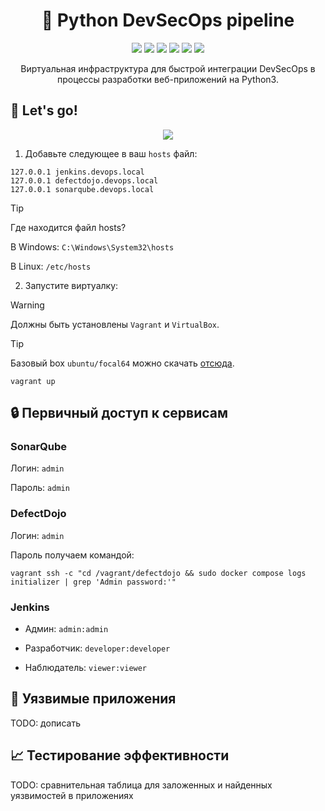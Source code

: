 <h1 align="center">🐍 Python DevSecOps pipeline</h1>

<p align="center">
<img src="https://img.shields.io/github/license/Ileriayo/markdown-badges?style=for-the-badge">
<img src="https://img.shields.io/badge/vagrant-%231563FF.svg?style=for-the-badge&logo=vagrant&logoColor=white">
<img src="https://img.shields.io/badge/ansible-%231A1918.svg?style=for-the-badge&logo=ansible&logoColor=white">
<img src="https://img.shields.io/badge/docker-%230db7ed.svg?style=for-the-badge&logo=docker&logoColor=white">
<img src="https://img.shields.io/badge/jenkins-%232C5263.svg?style=for-the-badge&logo=jenkins&logoColor=white">
<img src="https://img.shields.io/badge/SonarQube-black?style=for-the-badge&logo=sonarqube&logoColor=4E9BCD">
</p>

<p align="center">Виртуальная инфраструктура для быстрой интеграции DevSecOps в процессы разработки веб-приложений на Python3.</p>

## 🚀 Let's go!

<p align="center">
<img src="assets/vagrant_demo.gif">
</p>

1. Добавьте следующее в ваш `hosts` файл:

```text
127.0.0.1 jenkins.devops.local
127.0.0.1 defectdojo.devops.local
127.0.0.1 sonarqube.devops.local
```

> [!TIP]
> Где находится файл hosts?
>
> В Windows: `C:\Windows\System32\hosts`
>
> В Linux: `/etc/hosts`

2. Запустите виртуалку:

> [!WARNING]  
> Должны быть установлены `Vagrant` и `VirtualBox`.

> [!TIP]
> Базовый box `ubuntu/focal64` можно скачать [отсюда](https://portal.cloud.hashicorp.com/vagrant/discover/ubuntu/focal64).

```shell
vagrant up
```

## 🔒 Первичный доступ к сервисам

### SonarQube

Логин: `admin`

Пароль: `admin`

### DefectDojo

Логин: `admin`

Пароль получаем командой:

```shell
vagrant ssh -c "cd /vagrant/defectdojo && sudo docker compose logs initializer | grep 'Admin password:'"
```

### Jenkins

- Админ: `admin:admin`

- Разработчик: `developer:developer`

- Наблюдатель: `viewer:viewer`

## 🚩 Уязвимые приложения

TODO: дописать

## 📈 Тестирование эффективности

TODO: сравнительная таблица для заложенных и найденных уязвимостей в приложениях

